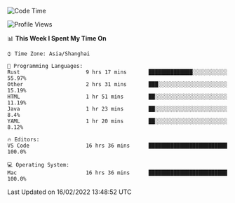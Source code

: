 <!--START_SECTION:waka-->
![Code Time](http://img.shields.io/badge/Code%20Time-999%20hrs%2028%20mins-blue)

![Profile Views](http://img.shields.io/badge/Profile%20Views-32-blue)

📊 **This Week I Spent My Time On** 

```text
⌚︎ Time Zone: Asia/Shanghai

💬 Programming Languages: 
Rust                     9 hrs 17 mins       ██████████████░░░░░░░░░░░   55.97% 
Other                    2 hrs 31 mins       ███░░░░░░░░░░░░░░░░░░░░░░   15.19% 
HTML                     1 hr 51 mins        ██░░░░░░░░░░░░░░░░░░░░░░░   11.19% 
Java                     1 hr 23 mins        ██░░░░░░░░░░░░░░░░░░░░░░░   8.4% 
YAML                     1 hr 20 mins        ██░░░░░░░░░░░░░░░░░░░░░░░   8.12%

🔥 Editors: 
VS Code                  16 hrs 36 mins      █████████████████████████   100.0%

💻 Operating System: 
Mac                      16 hrs 36 mins      █████████████████████████   100.0%

```


 Last Updated on 16/02/2022 13:48:52 UTC
<!--END_SECTION:waka-->
